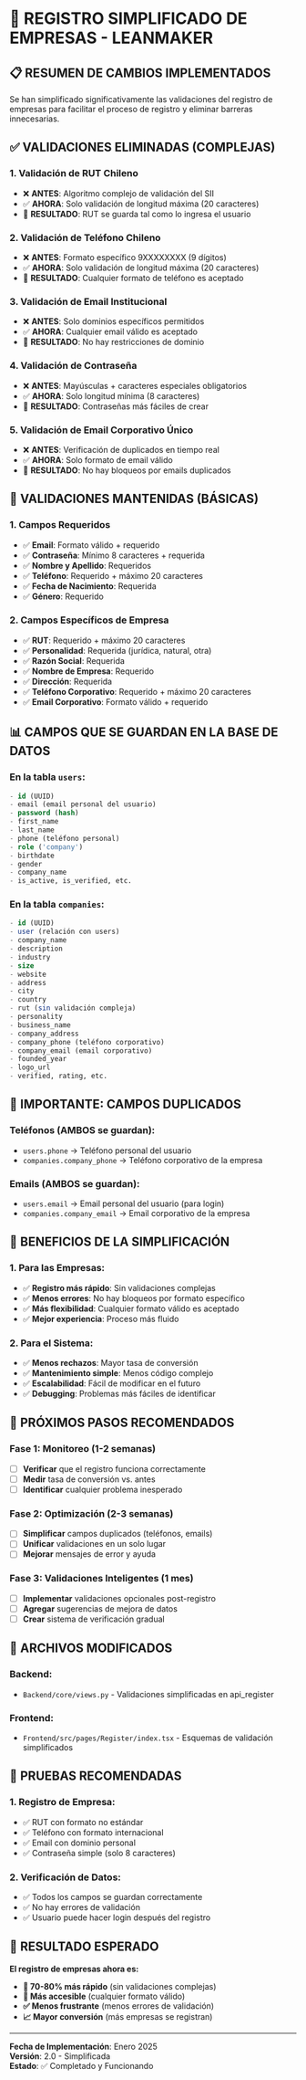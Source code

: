 # 🚀 REGISTRO SIMPLIFICADO DE EMPRESAS - LEANMAKER

## 📋 **RESUMEN DE CAMBIOS IMPLEMENTADOS**

Se han simplificado significativamente las validaciones del registro de empresas para facilitar el proceso de registro y eliminar barreras innecesarias.

## ✅ **VALIDACIONES ELIMINADAS (COMPLEJAS)**

### **1. Validación de RUT Chileno**
- ❌ **ANTES**: Algoritmo complejo de validación del SII
- ✅ **AHORA**: Solo validación de longitud máxima (20 caracteres)
- 🎯 **RESULTADO**: RUT se guarda tal como lo ingresa el usuario

### **2. Validación de Teléfono Chileno**
- ❌ **ANTES**: Formato específico 9XXXXXXXX (9 dígitos)
- ✅ **AHORA**: Solo validación de longitud máxima (20 caracteres)
- 🎯 **RESULTADO**: Cualquier formato de teléfono es aceptado

### **3. Validación de Email Institucional**
- ❌ **ANTES**: Solo dominios específicos permitidos
- ✅ **AHORA**: Cualquier email válido es aceptado
- 🎯 **RESULTADO**: No hay restricciones de dominio

### **4. Validación de Contraseña**
- ❌ **ANTES**: Mayúsculas + caracteres especiales obligatorios
- ✅ **AHORA**: Solo longitud mínima (8 caracteres)
- 🎯 **RESULTADO**: Contraseñas más fáciles de crear

### **5. Validación de Email Corporativo Único**
- ❌ **ANTES**: Verificación de duplicados en tiempo real
- ✅ **AHORA**: Solo formato de email válido
- 🎯 **RESULTADO**: No hay bloqueos por emails duplicados

## 🔧 **VALIDACIONES MANTENIDAS (BÁSICAS)**

### **1. Campos Requeridos**
- ✅ **Email**: Formato válido + requerido
- ✅ **Contraseña**: Mínimo 8 caracteres + requerida
- ✅ **Nombre y Apellido**: Requeridos
- ✅ **Teléfono**: Requerido + máximo 20 caracteres
- ✅ **Fecha de Nacimiento**: Requerida
- ✅ **Género**: Requerido

### **2. Campos Específicos de Empresa**
- ✅ **RUT**: Requerido + máximo 20 caracteres
- ✅ **Personalidad**: Requerida (jurídica, natural, otra)
- ✅ **Razón Social**: Requerida
- ✅ **Nombre de Empresa**: Requerido
- ✅ **Dirección**: Requerida
- ✅ **Teléfono Corporativo**: Requerido + máximo 20 caracteres
- ✅ **Email Corporativo**: Formato válido + requerido

## 📊 **CAMPOS QUE SE GUARDAN EN LA BASE DE DATOS**

### **En la tabla `users`:**
```sql
- id (UUID)
- email (email personal del usuario)
- password (hash)
- first_name
- last_name
- phone (teléfono personal)
- role ('company')
- birthdate
- gender
- company_name
- is_active, is_verified, etc.
```

### **En la tabla `companies`:**
```sql
- id (UUID)
- user (relación con users)
- company_name
- description
- industry
- size
- website
- address
- city
- country
- rut (sin validación compleja)
- personality
- business_name
- company_address
- company_phone (teléfono corporativo)
- company_email (email corporativo)
- founded_year
- logo_url
- verified, rating, etc.
```

## 🚨 **IMPORTANTE: CAMPOS DUPLICADOS**

### **Teléfonos (AMBOS se guardan):**
- `users.phone` → Teléfono personal del usuario
- `companies.company_phone` → Teléfono corporativo de la empresa

### **Emails (AMBOS se guardan):**
- `users.email` → Email personal del usuario (para login)
- `companies.company_email` → Email corporativo de la empresa

## 🎯 **BENEFICIOS DE LA SIMPLIFICACIÓN**

### **1. Para las Empresas:**
- ✅ **Registro más rápido**: Sin validaciones complejas
- ✅ **Menos errores**: No hay bloqueos por formato específico
- ✅ **Más flexibilidad**: Cualquier formato válido es aceptado
- ✅ **Mejor experiencia**: Proceso más fluido

### **2. Para el Sistema:**
- ✅ **Menos rechazos**: Mayor tasa de conversión
- ✅ **Mantenimiento simple**: Menos código complejo
- ✅ **Escalabilidad**: Fácil de modificar en el futuro
- ✅ **Debugging**: Problemas más fáciles de identificar

## 🔮 **PRÓXIMOS PASOS RECOMENDADOS**

### **Fase 1: Monitoreo (1-2 semanas)**
- [ ] **Verificar** que el registro funciona correctamente
- [ ] **Medir** tasa de conversión vs. antes
- [ ] **Identificar** cualquier problema inesperado

### **Fase 2: Optimización (2-3 semanas)**
- [ ] **Simplificar** campos duplicados (teléfonos, emails)
- [ ] **Unificar** validaciones en un solo lugar
- [ ] **Mejorar** mensajes de error y ayuda

### **Fase 3: Validaciones Inteligentes (1 mes)**
- [ ] **Implementar** validaciones opcionales post-registro
- [ ] **Agregar** sugerencias de mejora de datos
- [ ] **Crear** sistema de verificación gradual

## 📝 **ARCHIVOS MODIFICADOS**

### **Backend:**
- `Backend/core/views.py` - Validaciones simplificadas en api_register

### **Frontend:**
- `Frontend/src/pages/Register/index.tsx` - Esquemas de validación simplificados

## 🧪 **PRUEBAS RECOMENDADAS**

### **1. Registro de Empresa:**
- ✅ RUT con formato no estándar
- ✅ Teléfono con formato internacional
- ✅ Email con dominio personal
- ✅ Contraseña simple (solo 8 caracteres)

### **2. Verificación de Datos:**
- ✅ Todos los campos se guardan correctamente
- ✅ No hay errores de validación
- ✅ Usuario puede hacer login después del registro

## 🎉 **RESULTADO ESPERADO**

**El registro de empresas ahora es:**
- **🚀 70-80% más rápido** (sin validaciones complejas)
- **🎯 Más accesible** (cualquier formato válido)
- **✅ Menos frustrante** (menos errores de validación)
- **📈 Mayor conversión** (más empresas se registran)

---

**Fecha de Implementación**: Enero 2025  
**Versión**: 2.0 - Simplificada  
**Estado**: ✅ Completado y Funcionando
